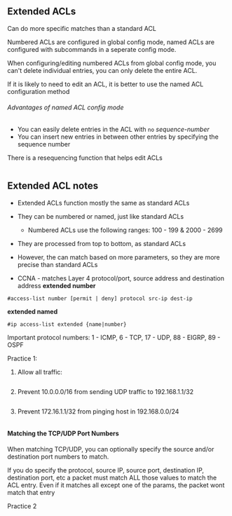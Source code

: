 ## Extended ACLs

Can do more specific matches than a standard ACL

Numbered ACLs are configured in global config mode, named ACLs are configured with subcommands in a seperate config mode.

When configuring/editing numbered ACLs from global config mode, you can't delete individual entries, you can only delete the entire ACL. 

If it is likely to need to edit an ACL, it is better to use the named ACL configuration method

###### Advantages of named ACL config mode

- You can easily delete entries in the ACL with ```no``` *sequence-number*
- You can insert new entries in between other entries by specifying the sequence number 

There is a resequencing function that helps edit ACLs
```ip access-list resequence acl-id starting-seq-num increment
```

## Extended ACL notes

- Extended ACLs function mostly the same as standard ACLs
- They can be numbered or named, just like standard ACLs
    * Numbered ACLs use the following ranges: 100 - 199 & 2000 - 2699

- They are processed from top to bottom, as standard ACLs
- However, the can match based on more parameters, so they are more precise than standard ACLs
- CCNA - matches Layer 4 protocol/port, source address and destination address
**extended number**
```
#access-list number [permit | deny] protocol src-ip dest-ip
```
**extended named**
```
#ip access-list extended {name|number}
```

Important protocol numbers:
1 - ICMP, 6 - TCP, 17 - UDP, 88 - EIGRP, 89 - OSPF

Practice 1:

1. Allow all traffic:
```#permit ip any any
```
2. Prevent 10.0.0.0/16 from sending UDP traffic to 192.168.1.1/32
```#deny udp 10.0.0.0 0.0.0.255 host 192.168.1.1
```
3. Prevent 172.16.1.1/32 from pinging host in 192.168.0.0/24
```#deny icmp host 172.16.1.1 192.168.0.0 0.0.0.255
```

#### Matching the TCP/UDP Port Numbers

When matching TCP/UDP, you can optionally specify the source and/or destination port numbers to match.

If you do specify the protocol, source IP, source port, destination IP, destination port, etc a packet must match ALL those values to match the ACL entry. Even if it matches all except one of the params, the packet wont match that entry

Practice 2












